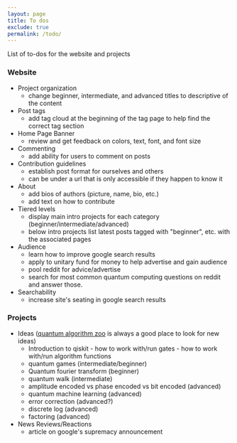 ```yaml
---
layout: page
title: To dos
exclude: true
permalink: /todo/
---
```


List of to-dos for the website and projects

### Website
* Project organization
    - change beginner, intermediate, and advanced titles to descriptive of the content
* Post tags
    - add tag cloud at the beginning of the tag page to help find the correct tag section
* Home Page Banner
    - review and get feedback on colors, text, font, and font size
* Commenting
    - add ability for users to comment on posts
* Contribution guidelines
    - establish post format for ourselves and others
    - can be under a url that is only accessible if they happen to know it
* About
    - add bios of authors (picture, name, bio, etc.)
    - add text on how to contribute
* Tiered levels
    - display main intro projects for each category (beginner/intermediate/advanced)
    - below intro projects list latest posts tagged with "beginner", etc. with the associated pages
* Audience
    - learn how to improve google search results
    - apply to unitary fund for money to help advertise and gain audience
    - pool reddit for advice/advertise
    - search for most common quantum computing questions on reddit and answer those.
* Searchability
    - increase site's seating in google search results


### Projects

* Ideas ([quantum algorithm zoo](https://quantumalgorithmzoo.org) is always a good place to look for new ideas)
    - Introduction to qiskit
           - how to work with/run gates
           - how to work with/run algorithm functions
    - quantum games (intermediate/beginner)
    - Quantum fourier transform (beginner)
    - quantum walk (intermediate)
    - amplitude encoded vs phase encoded vs bit encoded (advanced)
    - quantum machine learning (advanced)
    - error correction (advanced?)
    - discrete log (advanced)
    - factoring (advanced)
* News Reviews/Reactions
    - article on google's supremacy announcement
    
    
    
    